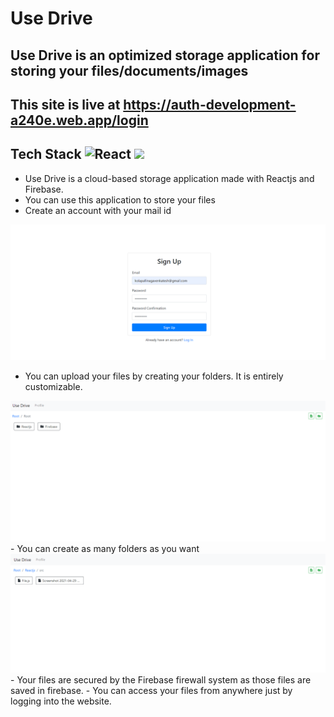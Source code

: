 # Use Drive
## Use Drive is an optimized storage application for storing your files/documents/images
## This site is live at https://auth-development-a240e.web.app/login
## Tech Stack <img alt="React" src="https://img.shields.io/badge/-ReactJs-61DAFB?logo=react&logoColor=white&style=flat" height=25> <img src="https://img.shields.io/badge/firebase-ffca28?style=flat&logo=firebase&logoColor=black" height=25 />


- Use Drive is a cloud-based storage application made with Reactjs and Firebase.
- You can use this application to store your files
- Create an account with your mail id 
<img src="1.png">
 
- You can upload your files by creating your folders. It is entirely customizable.
<img src="2.png">
- You can create as many folders as you want 
<img src="3.png">
- Your files are secured by the Firebase firewall system as those files are saved in firebase.
- You can access your files from anywhere just by logging into the website.
